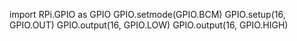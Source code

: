 import RPi.GPIO as GPIO
GPIO.setmode(GPIO.BCM)
GPIO.setup(16, GPIO.OUT)
GPIO.output(16, GPIO.LOW)
GPIO.output(16, GPIO.HIGH)
